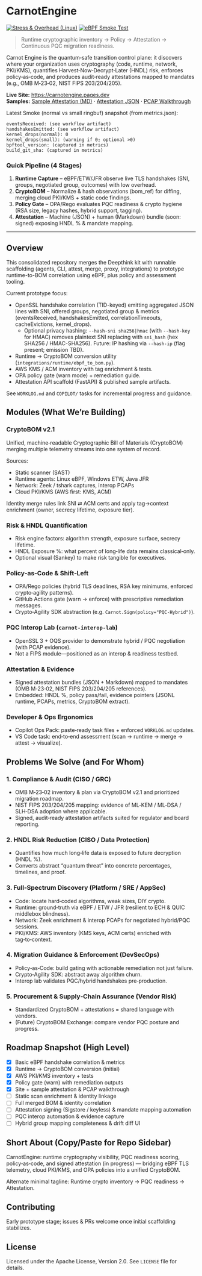 # CarnotEngine

[![Stress & Overhead (Linux)](https://github.com/Maverick0351a/CarnotEngine/actions/workflows/stress.yml/badge.svg)](https://github.com/Maverick0351a/CarnotEngine/actions/workflows/stress.yml)
[![eBPF Smoke Test](https://github.com/Maverick0351a/CarnotEngine/workflows/eBPF%20Smoke%20Test/badge.svg)](https://github.com/Maverick0351a/CarnotEngine/actions/workflows/ebpf-smoke.yml)

> Runtime cryptographic inventory → Policy → Attestation → Continuous PQC migration readiness.

Carnot Engine is the quantum‑safe transition control plane: it discovers where your organization uses cryptography (code, runtime, network, PKI/KMS), quantifies Harvest‑Now‑Decrypt‑Later (HNDL) risk, enforces policy‑as‑code, and produces audit‑ready attestations mapped to mandates (e.g., OMB M‑23‑02, NIST FIPS 203/204/205).

**Live Site:** https://carnotengine.pages.dev  
**Samples:** [Sample Attestation (MD)](docs/samples/sample_attestation.md) · [Attestation JSON](docs/samples/sample_attestation.json) · [PCAP Walkthrough](docs/samples/pcap_walkthrough.html)

Latest Smoke (normal vs small ringbuf) snapshot (from metrics.json):
```
eventsReceived: (see workflow artifact)
handshakesEmitted: (see workflow artifact)
kernel_drops(normal): 0
kernel_drops(small): (warning if 0; optional >0)
bpftool_version: (captured in metrics)
build_git_sha: (captured in metrics)
```

### Quick Pipeline (4 Stages)
1. **Runtime Capture** – eBPF/ETW/JFR observe live TLS handshakes (SNI, groups, negotiated group, outcomes) with low overhead.
2. **CryptoBOM** – Normalize & hash observations (bom_ref) for diffing, merging cloud PKI/KMS + static code findings.
3. **Policy Gate** – OPA/Rego evaluates PQC readiness & crypto hygiene (RSA size, legacy hashes, hybrid support, tagging).
4. **Attestation** – Machine (JSON) + human (Markdown) bundle (soon: signed) exposing HNDL % & mandate mapping.

---

## Overview

This consolidated repository merges the Deepthink kit with runnable scaffolding (agents, CLI, attest, merge, proxy, integrations) to prototype runtime-to-BOM correlation using eBPF, plus policy and assessment tooling.

Current prototype focus:
- OpenSSL handshake correlation (TID-keyed) emitting aggregated JSON lines with SNI, offered groups, negotiated group & metrics (eventsReceived, handshakesEmitted, correlationTimeouts, cacheEvictions, kernel_drops).
	- Optional privacy hashing: `--hash-sni sha256|hmac` (with `--hash-key` for HMAC) removes plaintext SNI replacing with `sni_hash` (hex SHA256 / HMAC-SHA256). Future: IP hashing via `--hash-ip` (flag present; emission TBD).
- Runtime → CryptoBOM conversion utility (`integrations/runtime/ebpf_to_bom.py`).
- AWS KMS / ACM inventory with tag enrichment & tests.
- OPA policy gate (warn mode) + remediation guide.
- Attestation API scaffold (FastAPI) & published sample artifacts.

See `WORKLOG.md` and `COPILOT/` tasks for incremental progress and guidance.

## Modules (What We’re Building)

### CryptoBOM v2.1
Unified, machine‑readable Cryptographic Bill of Materials (CryptoBOM) merging multiple telemetry streams into one system of record.

Sources:
- Static scanner (SAST)
- Runtime agents: Linux eBPF, Windows ETW, Java JFR
- Network: Zeek / tshark captures, interop PCAPs
- Cloud PKI/KMS (AWS first: KMS, ACM)

Identity merge rules link SNI ⇄ ACM certs and apply tag→context enrichment (owner, secrecy lifetime, exposure tier).

### Risk & HNDL Quantification
- Risk engine factors: algorithm strength, exposure surface, secrecy lifetime.
- HNDL Exposure %: what percent of long‑life data remains classical‑only.
- Optional visual (Sankey) to make risk tangible for executives.

### Policy‑as‑Code & Shift‑Left
- OPA/Rego policies (hybrid TLS deadlines, RSA key minimums, enforced crypto‑agility patterns).
- GitHub Actions gate (warn → enforce) with prescriptive remediation messages.
- Crypto‑Agility SDK abstraction (e.g. `Carnot.Sign(policy="PQC-Hybrid")`).

### PQC Interop Lab (`carnot-interop-lab`)
- OpenSSL 3 + OQS provider to demonstrate hybrid / PQC negotiation (with PCAP evidence).
- Not a FIPS module—positioned as an interop & readiness testbed.

### Attestation & Evidence
- Signed attestation bundles (JSON + Markdown) mapped to mandates (OMB M‑23‑02, NIST FIPS 203/204/205 references).
- Embedded: HNDL %, policy pass/fail, evidence pointers (JSONL runtime, PCAPs, metrics, CryptoBOM extract).

### Developer & Ops Ergonomics
- Copilot Ops Pack: paste‑ready task files + enforced `WORKLOG.md` updates.
- VS Code task: end‑to‑end assessment (scan → runtime → merge → attest → visualize).

## Problems We Solve (and For Whom)

### 1. Compliance & Audit (CISO / GRC)
- OMB M‑23‑02 inventory & plan via CryptoBOM v2.1 and prioritized migration roadmap.
- NIST FIPS 203/204/205 mapping: evidence of ML‑KEM / ML‑DSA / SLH‑DSA adoption where applicable.
- Signed, audit‑ready attestation artifacts suited for regulator and board reporting.

### 2. HNDL Risk Reduction (CISO / Data Protection)
- Quantifies how much long‑life data is exposed to future decryption (HNDL %).
- Converts abstract “quantum threat” into concrete percentages, timelines, and proof.

### 3. Full‑Spectrum Discovery (Platform / SRE / AppSec)
- Code: locate hard‑coded algorithms, weak sizes, DIY crypto.
- Runtime: ground‑truth via eBPF / ETW / JFR (resilient to ECH & QUIC middlebox blindness).
- Network: Zeek enrichment & interop PCAPs for negotiated hybrid/PQC sessions.
- PKI/KMS: AWS inventory (KMS keys, ACM certs) enriched with tag‑to‑context.

### 4. Migration Guidance & Enforcement (DevSecOps)
- Policy‑as‑Code: build gating with actionable remediation not just failure.
- Crypto‑Agility SDK: abstract away algorithm churn.
- Interop lab validates PQC/hybrid handshakes pre‑production.

### 5. Procurement & Supply‑Chain Assurance (Vendor Risk)
- Standardized CryptoBOM + attestations = shared language with vendors.
- (Future) CryptoBOM Exchange: compare vendor PQC posture and progress.

## Roadmap Snapshot (High Level)
- [x] Basic eBPF handshake correlation & metrics
- [x] Runtime → CryptoBOM conversion (initial)
- [x] AWS PKI/KMS inventory + tests
- [x] Policy gate (warn) with remediation outputs
- [x] Site + sample attestation & PCAP walkthrough
- [ ] Static scan enrichment & identity linkage
- [ ] Full merged BOM & identity correlation
- [ ] Attestation signing (Sigstore / keyless) & mandate mapping automation
- [ ] PQC interop automation & evidence capture
- [ ] Hybrid group mapping completeness & drift diff UI

## Short About (Copy/Paste for Repo Sidebar)
CarnotEngine: runtime cryptography visibility, PQC readiness scoring, policy‑as‑code, and signed attestation (in progress) — bridging eBPF TLS telemetry, cloud PKI/KMS, and OPA policies into a unified CryptoBOM.

Alternate minimal tagline:
Runtime crypto inventory → PQC readiness → Attestation.

## Contributing
Early prototype stage; issues & PRs welcome once initial scaffolding stabilizes.

## License

Licensed under the Apache License, Version 2.0. See `LICENSE` file for details.
